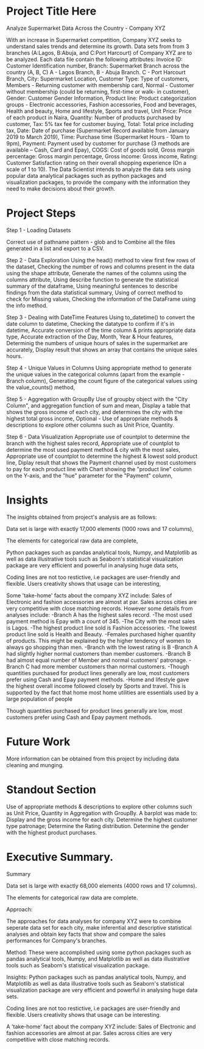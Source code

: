 # Project Title Here
Analyze Supermarket Data Across the Country - Company XYZ

With an increase in Supermarket competition, Company XYZ seeks to understand sales trends and determine its growth. Data sets from from 3 branches (A:Lagos, B:Abuja, and C:Port Harcourt) of Company XYZ are to be analyzed. Each data file contain the following attributes: 
  Invoice ID: Customer Identification number,
  Branch: Supermarket Branch across the country (A, B, C)
    A - Lagos Branch,
    B - Abuja Branch.
    C - Port Harcourt Branch,
  City: Supermarket Location,
  Customer Type: Type of customers, Members - Returning customer with membership card, Normal - Customer without membership (could be returning, first-time or walk-    in customer),
  Gender: Customer Gender Information,
Product line: Product categorization groups - Electronic accessories, Fashion accessories, Food and beverages, Health and beauty, Home and lifestyle, Sports and    travel,
 Unit Price: Price of each product in Naira,
Quantity: Number of products purchased by customer,
Tax: 5% tax fee for customer buying,
Total: Total price including tax,
Date: Date of purchase (Supermarket Record available from January 2019 to March 2019),
Time: Purchase time (Supermarket Hours - 10am to 9pm),
Payment: Payment used by customer for purchase (3 methods are available – Cash, Card and Epay),
COGS: Cost of goods sold,
Gross margin percentage: Gross margin percentage,
Gross income: Gross income,
Rating: Customer Satisfaction rating on their overall shopping experience (On a scale of 1 to 10).
The Data Scientist intends to analyze the data sets using popular data analytical packages such as python packages and visualization packages, to provide the company with the information they need to make decisions about their growth.




# Project Steps
Step 1 - Loading Datasets

Correct use of pathname pattern - glob 
and to Combine all the files generated in a list and export to a CSV. 

Step 2 - Data Exploration
  Using the head() method to view first few rows of the dataset,
  Checking the number of rows and columns present in the data using the shape attribute,
  Generate the names of the columns using the columns attribute,
  Using describe function to generate the statistical summary of the dataframe,
  Using meaningful sentences to describe findings from the data statistical summary,
  Using of correct method to check for Missing values,
  Checking the information of the DataFrame using the info method.

Step 3 -  Dealing with DateTime Features
  Using to_datetime() to convert the date column to datetime,
  Checking the datatype to confirm if it's in datetime,
  Accurate conversion of the time column & prints appropriate data type,
  Accurate extraction of the Day, Month, Year & Hour features,
  Determinig the numbers of unique hours of sales in the supermarket are accurately,
  Display result that shows an array that contains the unique sales hours.

Step 4 - Unique Values in Columns
  Using appropriate method to generate the unique values in the categorical columns (apart from the example - Branch column),
  Generating the count figure of the categorical values using the value_counts() method,

Step 5 -  Aggregation with GroupBy
  Use of groupby object with the "City Column", and aggregation function of sum and mean,
  Display a table that shows the gross income of each city, and determines the city with the highest total gross income,
  Optional - Use of appropriate methods & descriptions to explore other columns such as Unit Price, Quantity.

Step 6 - Data Visualization
  Appropriate use of countplot to determine the branch with the highest sales record,
  Appropriate use of countplot to determine the most used payment method & city with the most sales,
  Appropriate use of countplot to determine the highest & lowest sold product line,
Diplay result that shows the Payment channel used by most customers to pay for each product line with Chart showing the "product line" column on the Y-axis, and   the  "hue" parameter for the "Payment" column,


# Insights
The insights obtained from project's analysis are as follows:

Data set is large with exactly 17,000 elements (1000 rows and 17 columns),

The elements for categorical raw data are complete,

Python packages such as pandas analytical tools, Numpy, and Matplotlib as well as data illustrative tools such as Seaborn's statistical visualization package are very efficient and powerful in analysing huge data sets,

Coding lines are not too restictive, i.e packages are user-friendly and flexible. Users creativity shows that usage can be interesting,

Some 'take-home' facts about the company XYZ include:
Sales of Electronic and fashion accessories are almost at par. Sales across cities are very competitive with close matching records. However some details from analyses include:
    -Branch A has the highest sales record.
    -The most used payment method is Epay with a count of 345.
    -The City with the most sales is Lagos.
    -The highest product line sold is Fashion accessories.
    -The lowest product line sold is Health and Beauty.
    -Females purchased higher quantity of products. This might be explained by the higher tendency of women to always go shopping than men.
    -Branch with the lowest rating is B
    -Branch A had slightly higher normal customers than member customers.
    -Branch B had almost equal number of Member and normal customers' patronage.
    -Branch C had more member customers than normal customers.
    -Though quantities purchased for product lines generally are low, most customers prefer using Cash and Epay payment methods.
    -Home and lifestyle gave the highest overall income followed closely by Sports and travel.
This is supported by the fact that home most home utilities are essentials used by a large population of people

Though quantities purchased for product lines generally are low, most customers prefer using Cash and Epay payment methods.

# Future Work
More information can be obtained from this project by including data cleaning and munging.

# Standout Section
Use of appropriate methods & descriptions to explore other columns such as Unit Price, Quantity in Aggregation with GroupBy.
A barplot was made to:
    Display and the gross income for each city.
    Determine the highest customer type patronage;
    Determine the Rating distribution.
    Determine the gender with the highest product purchases.

# Executive Summary.
Summary

Data set is large with exactly 68,000 elements (4000 rows and 17 columns).

The elements for categorical raw data are complete.

Approach:

The approaches for data analyses for company XYZ were to combine seperate data set for each city, make inferential and descriptive statistical analyses and obtain key facts that show and compare the sales performances for Company's branches.

Method:
These were accomplished using some python packages such as pandas analytical tools, Numpy, and Matplotlib as well as data illustrative tools such as Seaborn's statistical visualization package.

Insights:
Python packages such as pandas analytical tools, Numpy, and Matplotlib as well as data illustrative tools such as Seaborn's statistical visualization package are very efficient and powerful in analysing huge data sets.

Coding lines are not too restictive, i.e packages are user-friendly and flexible. Users creativity shows that usage can be interesting.

A 'take-home' fact about the company XYZ include:
Sales of Electronic and fashion accessories are almost at par. Sales across cities are very competitive with close matching records. 

